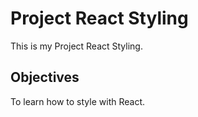 # Project React Styling

This is my Project React Styling.

## Objectives

To learn how to style with React.
